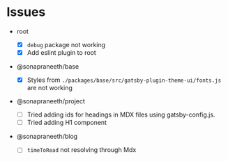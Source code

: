 # Issues

- root

  - [x] `debug` package not working
  - [x] Add eslint plugin to root

- @sonapraneeth/base

  - [x] Styles from `./packages/base/src/gatsby-plugin-theme-ui/fonts.js` are not working

- @sonapraneeth/project

  - [ ] Tried adding ids for headings in MDX files using gatsby-config.js.
  - [ ] Tried adding H1 component

- @sonapraneeth/blog
  - [ ] `timeToRead` not resolving through Mdx
